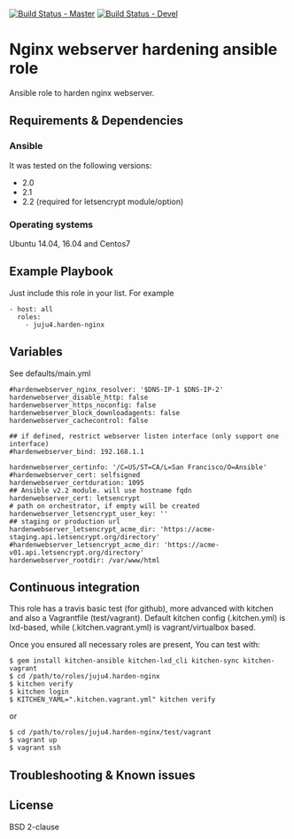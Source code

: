 [![Build Status - Master](https://travis-ci.org/juju4/ansible-harden-nginx.svg?branch=master)](https://travis-ci.org/juju4/ansible-harden-nginx)
[![Build Status - Devel](https://travis-ci.org/juju4/ansible-harden-nginx.svg?branch=devel)](https://travis-ci.org/juju4/ansible-harden-nginx/branches)
# Nginx webserver hardening ansible role

Ansible role to harden nginx webserver.

## Requirements & Dependencies

### Ansible
It was tested on the following versions:
 * 2.0
 * 2.1
 * 2.2 (required for letsencrypt module/option)

### Operating systems

Ubuntu 14.04, 16.04 and Centos7

## Example Playbook

Just include this role in your list.
For example

```
- host: all
  roles:
    - juju4.harden-nginx
```

## Variables

See defaults/main.yml
```
#hardenwebserver_nginx_resolver: '$DNS-IP-1 $DNS-IP-2'
hardenwebserver_disable_http: false
hardenwebserver_https_noconfig: false
hardenwebserver_block_downloadagents: false
hardenwebserver_cachecontrol: false

## if defined, restrict webserver listen interface (only support one interface)
#hardenwebserver_bind: 192.168.1.1

hardenwebserver_certinfo: '/C=US/ST=CA/L=San Francisco/O=Ansible'
#hardenwebserver_cert: selfsigned
hardenwebserver_certduration: 1095
## Ansible v2.2 module. will use hostname fqdn
hardenwebserver_cert: letsencrypt
# path on orchestrator, if empty will be created
hardenwebserver_letsencrypt_user_key: ''
## staging or production url
hardenwebserver_letsencrypt_acme_dir: 'https://acme-staging.api.letsencrypt.org/directory'
#hardenwebserver_letsencrypt_acme_dir: 'https://acme-v01.api.letsencrypt.org/directory'
hardenwebserver_rootdir: /var/www/html
```


## Continuous integration

This role has a travis basic test (for github), more advanced with kitchen and also a Vagrantfile (test/vagrant).
Default kitchen config (.kitchen.yml) is lxd-based, while (.kitchen.vagrant.yml) is vagrant/virtualbox based.

Once you ensured all necessary roles are present, You can test with:
```
$ gem install kitchen-ansible kitchen-lxd_cli kitchen-sync kitchen-vagrant
$ cd /path/to/roles/juju4.harden-nginx
$ kitchen verify
$ kitchen login
$ KITCHEN_YAML=".kitchen.vagrant.yml" kitchen verify
```
or
```
$ cd /path/to/roles/juju4.harden-nginx/test/vagrant
$ vagrant up
$ vagrant ssh
```

## Troubleshooting & Known issues


## License

BSD 2-clause

